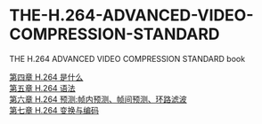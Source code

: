 # THE-H.264-ADVANCED-VIDEO-COMPRESSION-STANDARD
THE H.264 ADVANCED VIDEO COMPRESSION STANDARD book

[第四章 H.264 是什么](https://github.com/lazybing/THE-H.264-ADVANCED-VIDEO-COMPRESSION-STANDARD/blob/main/ch04.md)  
[第五章 H.264 语法](https://github.com/lazybing/THE-H.264-ADVANCED-VIDEO-COMPRESSION-STANDARD/blob/main/ch05.md)  
[第六章 H.264 预测:帧内预测、帧间预测、环路滤波](https://github.com/lazybing/THE-H.264-ADVANCED-VIDEO-COMPRESSION-STANDARD/blob/main/ch06.md)  
[第七章 H.264 变换与编码](https://github.com/lazybing/THE-H.264-ADVANCED-VIDEO-COMPRESSION-STANDARD/blob/main/ch07.md)
